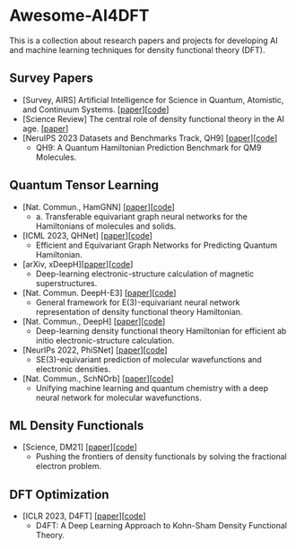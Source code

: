 # Awesome-AI4DFT
This is a collection about research papers and projects for developing AI and machine learning techniques for density functional theory (DFT).

## Survey Papers
* [Survey, AIRS] Artificial Intelligence for Science in Quantum, Atomistic, and Continuum Systems. [[paper](https://arxiv.org/abs/2307.08423)][[code](https://github.com/divelab/AIRS/tree/main/OpenDFT)]
* [Science Review] The central role of density functional theory in the AI age. [[paper](https://www.science.org/doi/10.1126/science.abn3445)]
* [NeruIPS 2023 Datasets and Benchmarks Track, QH9] [[paper](https://arxiv.org/abs/2306.09549)][[code](https://github.com/divelab/AIRS/tree/main/OpenDFT/QHBench)]
  - QH9: A Quantum Hamiltonian Prediction Benchmark for QM9 Molecules.

## Quantum Tensor Learning
* [Nat. Commun., HamGNN] [[paper](https://www.nature.com/articles/s41524-023-01130-4)][[code](https://github.com/QuantumLab-ZY/HamGNN)]
  - a. Transferable equivariant graph neural networks for the Hamiltonians of molecules and solids.
* [ICML 2023, QHNet] [[paper](https://arxiv.org/abs/2306.04922)][[code](https://github.com/divelab/AIRS/tree/main/OpenDFT/QHNet)]
  - Efficient and Equivariant Graph Networks for Predicting Quantum Hamiltonian.
* [arXiv, xDeepH][[paper](https://arxiv.org/abs/2211.10604)][[code](https://github.com/mzjb/xDeepH)]
  - Deep-learning electronic-structure calculation of magnetic superstructures.
* [Nat. Commun. DeepH-E3] [[paper](https://www.nature.com/articles/s41467-023-38468-8)][[code](https://github.com/Xiaoxun-Gong/DeepH-E3)]
  - General framework for E(3)-equivariant neural network representation of density functional theory Hamiltonian.
* [Nat. Commun., DeepH] [[paper](https://www.nature.com/articles/s43588-022-00265-6)][[code](https://github.com/mzjb/DeepH-pack)]
  - Deep-learning density functional theory Hamiltonian for efficient ab initio electronic-structure calculation.
* [NeurIPs 2022, PhiSNet] [[paper](https://arxiv.org/abs/2106.02347)][[code](https://openreview.net/forum?id=auGY2UQfhSu)]
  - SE(3)-equivariant prediction of molecular wavefunctions and electronic densities.
* [Nat. Commun., SchNOrb] [[paper](https://www.nature.com/articles/s41467-019-12875-2)][[code](https://github.com/atomistic-machine-learning/SchNOrb)]
  - Unifying machine learning and quantum chemistry with a deep neural network for molecular wavefunctions.

## ML Density Functionals
* [Science, DM21] [[paper](https://www.science.org/doi/10.1126/science.abj6511)][[code](https://github.com/google-deepmind/deepmind-research/tree/master/density_functional_approximation_dm21)]
  - Pushing the frontiers of density functionals by solving the fractional electron problem.
 
## DFT Optimization
* [ICLR 2023, D4FT] [[paper](https://arxiv.org/abs/2303.00399)][[code](https://github.com/sail-sg/d4ft)]
    - D4FT: A Deep Learning Approach to Kohn-Sham Density Functional Theory.
